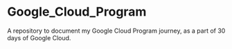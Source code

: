 # Google_Cloud_Program
A repository to document my Google Cloud Program journey, as a part of 30 days of Google Cloud.
